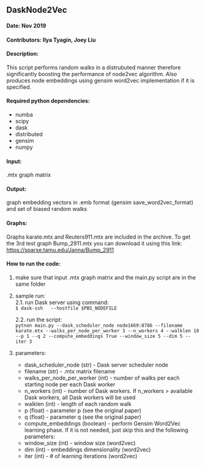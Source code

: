 ## DaskNode2Vec
#### Date: Nov 2019
#### Contributors: Ilya Tyagin, Joey Liu

#### Description:
This script performs random walks in a distrubuted manner therefore significantly boosting the performance of node2vec algorithm. Also produces node embeddings using gensim word2vec implementation if it is specified.

#### Required python dependencies:
  * numba
  * scipy
  * dask
  * distributed
  * gensim
  * numpy

#### Input:
  .mtx graph matrix
#### Output:
  graph embedding vectors in .emb format (gensim save_word2vec_format) and set of biased random walks

#### Graphs:
  Graphs karate.mtx and Reuters911.mtx are included in the archive. 
To get the 3rd test graph Bump_2911.mtx you can download it using this link: https://sparse.tamu.edu/Janna/Bump_2911

#### How to run the code:
1. make sure that input .mtx graph matrix and the main.py script are in the same folder

2. sample run:  
    2.1. run Dask server using command:  
    `$ dask-ssh   --hostfile $PBS_NODEFILE`
    
    2.2. run the script:  
    `pytnon main.py --dask_scheduler_node node1669:8786 --filename karate.mtx --walks_per_node_per_worker 3 --n_workers 4 --walklen 10 --p 1 --q 2 --compute_embeddings True --window_size 5 --dim 5 --iter 3`

3. parameters:
   * dask_scheduler_node (str) - Dask server scheduler node
   * filename (str) - .mtx matrix filename
   * walks_per_node_per_worker (int) - number of walks per each starting node per each Dask worker
   * n_workers (int) - number of Dask workers. If n_workers > available Dask workers, all Dask workers will be used
   * walklen (int) - length of each random walk
   * p (float) - parameter p (see the original paper)
   * q (float) - parameter q (see the original paper)
   * compute_embeddings (boolean) - perform Gensim Word2Vec learning phase. If it is not needed, just skip this and the following parameters:
   * window_size (int) - window size (word2vec)
   * dim (int) - embeddings dimensionality (word2vec)
   * iter (int) - # of learning iterations (word2vec)

